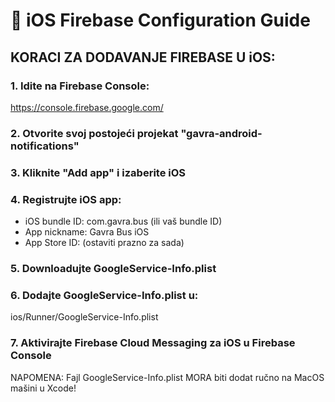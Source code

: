 # 🍎 iOS Firebase Configuration Guide

## KORACI ZA DODAVANJE FIREBASE U iOS:

### 1. Idite na Firebase Console:
   https://console.firebase.google.com/

### 2. Otvorite svoj postojeći projekat "gavra-android-notifications"

### 3. Kliknite "Add app" i izaberite iOS

### 4. Registrujte iOS app:
   - iOS bundle ID: com.gavra.bus (ili vaš bundle ID)
   - App nickname: Gavra Bus iOS
   - App Store ID: (ostaviti prazno za sada)

### 5. Downloadujte GoogleService-Info.plist

### 6. Dodajte GoogleService-Info.plist u:
   ios/Runner/GoogleService-Info.plist

### 7. Aktivirajte Firebase Cloud Messaging za iOS u Firebase Console

NAPOMENA: Fajl GoogleService-Info.plist MORA biti dodat ručno na MacOS mašini u Xcode!
